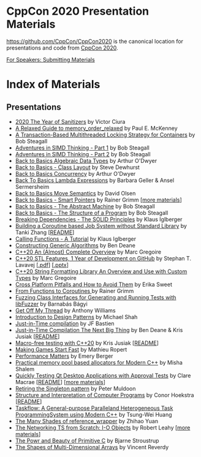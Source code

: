 CppCon 2020 Presentation Materials
==================================

https://github.com/CppCon/CppCon2020 is the canonical location for presentations
and code from [CppCon 2020](http://cppcon.org).

[For Speakers: Submitting Materials](Submitting.md)
# Index of Materials

## Presentations

 - [2020 The Year of Sanitizers](Presentations/2020_the_year_of_sanitizers/2020_the_year_of_sanitizers__victor_ciura__cppcon_2020.pdf) by Victor Ciura
 - [A Relaxed Guide to memory_order_relaxed](Presentations/a_relaxed_guide_to_memory_order_relaxed/a_relaxed_guide_to_memory_order_relaxed__paul_e_mckenney___cppcon_2020.pdf) by Paul E. McKenney 
 - [A Transaction-Based Multithreaded Locking Strategy for Containers](Presentations/a_transactionbased_multithreaded_locking_strategy_for_containers/a_transactionbased_multithreaded_locking_strategy_for_containers__bob_steagall__cppcon_2020.pdf) by Bob Steagall
 - [Adventures in SIMD Thinking - Part 1](Presentations/adventures_in_simd_thinking_part_1/adventures_in_simd_thinking_part_1__bob_steagall__cppcon_2020.pdf) by Bob Steagall
 - [Adventures in SIMD Thinking - Part 2](Presentations/adventures_in_simd_thinking_part_2/adventures_in_simd_thinking_part_2__bob_steagall__cppcon_2020.pdf) by Bob Steagall
 - [Back to Basics Algebraic Data Types](Presentations/back_to_basics_algebraic_data_types/back_to_basics_algebraic_data_types__arthur_odwyer__cppcon_2020.pdf) by Arthur O'Dwyer
 - [Back to Basics - Class Layout](Presentations/back_to_basics_class_layout/back_to_basics_class_layout__steve_dewhurst__cppcon_2020.pdf) by Steve Dewhurst
 - [Back to Basics Concurrency](Presentations/back_to_basics_concurrency/back_to_basics_concurrency__arthur_odwyer__cppcon_2020.pdf) by Arthur O'Dwyer
 - [Back To Basics Lambda Expressions](Presentations/back_to_basics_lambda_expressions/back_to_basics_lambda_expressions__barbara_geller__ansel_sermersheim__cppcon_2020.pdf) by Barbara Geller & Ansel Sermersheim
 - [Back to Basics Move Semantics](Presentations/back_to_basics_move_semantics/back_to_basics_move_semantics__david_olsen__cppcon_2020.pdf) by David Olsen
 - [Back to Basics - Smart Pointers](Presentations/back_to_basics_smart_pointers/back_to_basics_smart_pointers__rainer_grimm__cppcon_2020.pdf) by Rainer Grimm \[[more materials](Presentations/back_to_basics_smart_pointers)\]
 - [Back to Basics - The Abstract Machine](Presentations/back_to_basics_the_abstract_machine/back_to_basics_the_abstract_machine__bob_steagall__cppcon_2020.pdf) by Bob Steagall
 - [Back to Basics - The Structure of a Program](Presentations/back_to_basics_the_structure_of_a_program/back_to_basics_the_structure_of_a_program__bob_steagall__cppcon_2020.pdf) by Bob Steagall
 - [Breaking Dependencies - The SOLID Principles](Presentations/breaking_dependencies_the_solid_principles/breaking_dependencies_the_solid_principles__klaus_iglberger__cppcon_2020.pdf) by Klaus Iglberger
 - [Building a Coroutine based Job System without Standard Library](Presentations/building_a_coroutine_based_job_system_without_standard_library/building_a_coroutine_based_job_system_without_standard_library__tanki_zhang__cppcon_2020.pdf) by Tanki Zhang \[[README](Presentations/building_a_coroutine_based_job_system_without_standard_library/README.md)\]
 - [Calling Functions - A Tutorial](Presentations/calling_functions_a_tutorial/calling_functions_a_tutorial__klaus_iglberger__cppcon_2020.pdf) by Klaus Iglberger
 - [Constructing Generic Algorithms](Presentations/constructing_generic_algorithms/constructing_generic_algorithms__ben_deane__cppcon_2020.pdf) by Ben Deane
 - [C++20 An (Almost) Complete Overview](Presentations/cpp20_an_almost_complete_overview/cpp20_an_almost_complete_overview__marc_gregoire__cppcon_2020.pptx) by Marc Gregoire
 - [C++20 STL Features, 1 Year of Development on GitHub](Presentations/cpp20_stl_features_1_year_of_development_on_github/cpp20_stl_features_1_year_of_development_on_github__stephan_t_lavavej__cppcon_2020.pdf) by Stephan T. Lavavej \[[.pdf](Presentations/cpp20_stl_features_1_year_of_development_on_github/cpp20_stl_features_1_year_of_development_on_github__stephan_t_lavavej__cppcon_2020.pdf)\] \[[.pptx](Presentations/cpp20_stl_features_1_year_of_development_on_github/cpp20_stl_features_1_year_of_development_on_github__stephan_t_lavavej__cppcon_2020.pptx)\]
 - [C++20 String Formatting Library An Overview and Use with Custom Types](Presentations/cpp20_string_formatting_library_an_overview_and_use_with_custom_types/cpp20_string_formatting_library_an_overview_and_use_with_custom_types__marc_gregoire__cppcon_2020.pptx) by Marc Gregoire
 - [Cross Platform Pitfalls and How to Avoid Them](Presentations/cross_platform_pitfalls_and_how_to_avoid_them/cross_platform_pitfalls_and_how_to_avoid_them__erika_sweet__cppcon_2020.pdf) by Erika Sweet
 - [From Functions to Coroutines ](Presentations/from_functions_to_coroutines_/from_functions_to_coroutines___rainer_grimm__cppcon_2020.pdf) by Rainer Grimm
 - [Fuzzing Class Interfaces for Generating and Running Tests with libFuzzer](Presentations/fuzzing_class_interfaces_for_generating_and_running_tests_with_libfuzzer/fuzzing_class_interfaces_for_generating_and_running_tests_with_libfuzzer__barnab%C3%A1s_b%C3%A1gyi__cppcon_2020.pdf) by Barnabás Bágyi
 - [Get Off My Thread](Presentations/get_off_my_thread/get_off_my_thread__anthony_williams__cppcon_2020.pdf) by Anthony Williams
 - [Introduction to Design Patterns](Presentations/introduction_to_design_patterns/introduction_to_design_patterns__michael_shah__cppcon_2020.pdf) by Michael Shah
 - [Just-in-Time compilation](Presentations/justintime_compilation/justintime_compilation__jf_bastien__cppcon_2020.pdf) by JF Bastien
 - [Just-in-Time Compilation The Next Big Thing](Presentations/justintime_compilation_the_next_big_thing/justintime_compilation_the_next_big_thing__ben_deane_kris_jusiak__cppcon_2020.pdf) by Ben Deane & Kris Jusiak \[[README](Presentations/justintime_compilation_the_next_big_thing/README.md)\]
 - [Macro-free testing with C++20](Presentations/macrofree_testing_with_cpp20/macrofree_testing_with_cpp20__kris_jusiak__cppcon_2020.pdf) by Kris Jusiak \[[README](Presentations/macrofree_testing_with_cpp20/README.md)\]
 - [Making Games Start Fast](Presentations/making_games_start_fast/making_games_start_fast__mathieu_ropert__cppcon_2020.pdf) by Mathieu Ropert
 - [Performance Matters](Presentations/performance_matters/performance_matters__emery_berger__cppcon_2020.pdf) by Emery Berger
 - [Practical memory pool based allocators for Modern C++](Presentations/practical_memory_pool_based_allocators_for_modern_cpp/practical_memory_pool_based_allocators_for_modern_cpp__misha_shalem__cppcon_2020.pdf) by Misha Shalem
 - [Quickly Testing Qt Desktop Applications with Approval Tests](Presentations/quickly_testing_qt_desktop_applications_with_approval_tests/quickly_testing_qt_desktop_applications_with_approval_tests__clare_macrae__cppcon_2020.pdf) by Clare Macrae \[[README](Presentations/quickly_testing_qt_desktop_applications_with_approval_tests/README.md)\] \[[more materials](Presentations/quickly_testing_qt_desktop_applications_with_approval_tests)\]
 - [Retiring the Singleton pattern](Presentations/retiring_the_singleton_pattern/retiring_the_singleton_pattern__peter_muldoon__cppcon_2020.pdf) by Peter Muldoon
 - [Structure and Interpretation of Computer Programs](Presentations/structure_and_interpretation_of_computer_programs/structure_and_interpretation_of_computer_programs__conor_hoekstra__cppcon_2020.pdf) by Conor Hoekstra \[[README](Presentations/structure_and_interpretation_of_computer_programs/README.md)\]
 - [Taskflow: A General-purpose Paralleland Heterogeneous Task ProgrammingSystem using Modern C++](Presentations/taskflow_a_generalpurpose_paralleland_heterogeneous_task_programmingsystem_using_modern_cpp/taskflow_a_generalpurpose_paralleland_heterogeneous_task_programmingsystem_using_modern_cpp__tsungwei_huang__cppcon_2020.pdf) by Tsung-Wei Huang
 - [The Many Shades of reference_wrapper](Presentations/the_many_shades_of_reference_wrapper/the_many_shades_of_reference_wrapper__zhihao_yuan__cppcon_2020.pdf) by Zhihao Yuan
 - [The Networking TS from Scratch: I-O Objects](Presentations/the_networking_ts_from_scratch_io_objects/the_networking_ts_from_scratch_io_objects__robert_leahy__cppcon_2020.pdf) by Robert Leahy \[[more materials](Presentations/the_networking_ts_from_scratch_io_objects)\]
 - [The Powr and Beauty of Primitive C](Presentations/the_powr_and_beauty_of_primitive_c/the_powr_and_beauty_of_primitive_c__bjarne_stroustrup__cppcon_2020.pdf) by Bjarne Stroustrup
 - [The Shapes of Multi-Dimensional Arrays](Presentations/the_shapes_of_multidimensional_arrays/the_shapes_of_multidimensional_arrays__vincent_reverdy__cppcon_2020.pdf) by Vincent Reverdy
